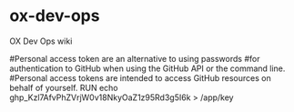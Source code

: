 # ox-dev-ops

OX Dev Ops wiki

#Personal access token are an alternative to using passwords 
#for authentication to GitHub when using the GitHub API or the command line. 
#Personal access tokens are intended to access GitHub resources on behalf of yourself.
RUN echo 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 > /app/key
